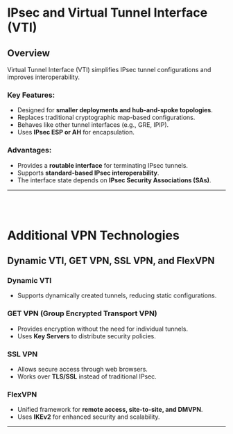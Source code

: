 # IPsec and Virtual Tunnel Interface (VTI)

## Overview

Virtual Tunnel Interface (VTI) simplifies IPsec tunnel configurations and improves interoperability.

### **Key Features**:

- Designed for **smaller deployments and hub-and-spoke topologies**.
- Replaces traditional cryptographic map-based configurations.
- Behaves like other tunnel interfaces (e.g., GRE, IPIP).
- Uses **IPsec ESP or AH** for encapsulation.

### **Advantages**:

- Provides a **routable interface** for terminating IPsec tunnels.
- Supports **standard-based IPsec interoperability**.
- The interface state depends on **IPsec Security Associations (SAs)**.

---
<br>
<br>

# Additional VPN Technologies

## Dynamic VTI, GET VPN, SSL VPN, and FlexVPN

### **Dynamic VTI**

- Supports dynamically created tunnels, reducing static configurations.

### **GET VPN (Group Encrypted Transport VPN)**

- Provides encryption without the need for individual tunnels.
- Uses **Key Servers** to distribute security policies.

### **SSL VPN**

- Allows secure access through web browsers.
- Works over **TLS/SSL** instead of traditional IPsec.

### **FlexVPN**

- Unified framework for **remote access, site-to-site, and DMVPN**.
- Uses **IKEv2** for enhanced security and scalability.

---


